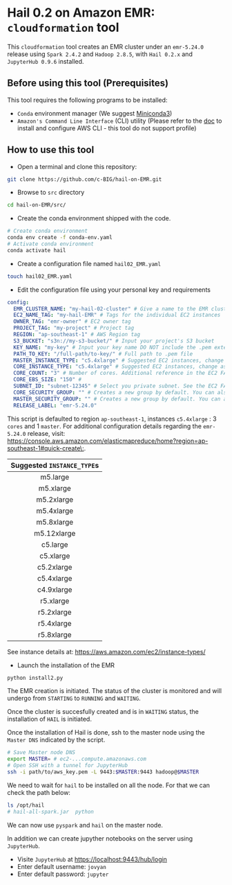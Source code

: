 # Hail 0.2 on Amazon EMR: `cloudformation` tool

This `cloudformation` tool creates an EMR cluster under an `emr-5.24.0` release using `Spark 2.4.2` and `Hadoop 2.8.5`, with  `Hail 0.2.x` and `JupyterHub 0.9.6` installed.

## Before using this tool (Prerequisites)

This tool requires the following programs to be installed:

* `Conda` environment manager (We suggest [Miniconda3](https://docs.conda.io/en/latest/miniconda.html))
* `Amazon's Command Line Interface` (CLI) utility (Please refer to the [doc](https://docs.aws.amazon.com/cli/latest/userguide/cli-chap-getting-started.html) to install and configure AWS CLI - this tool do not support profile)

## How to use this tool

* Open a terminal and clone this repository:

```sh
git clone https://github.com/c-BIG/hail-on-EMR.git
```

* Browse to `src` directory

```sh
cd hail-on-EMR/src/
```

* Create the conda environment shipped with the code.

```sh
# Create conda environment
conda env create -f conda-env.yaml
# Activate conda environment
conda activate hail
```

* Create a configuration file named `hail02_EMR.yaml`

```sh
touch hail02_EMR.yaml
```

* Edit the configuration file using your personal key and requirements

```yaml
config:
  EMR_CLUSTER_NAME: "my-hail-02-cluster" # Give a name to the EMR cluster
  EC2_NAME_TAG: "my-hail-EMR" # Tags for the individual EC2 instances
  OWNER_TAG: "emr-owner" # EC2 owner tag
  PROJECT_TAG: "my-project" # Project tag
  REGION: "ap-southeast-1" # AWS Region tag
  S3_BUCKET: "s3n://my-s3-bucket/" # Input your project's S3 bucket
  KEY_NAME: "my-key" # Input your key name DO NOT include the .pem extension
  PATH_TO_KEY: "/full-path/to-key/" # Full path to .pem file
  MASTER_INSTANCE_TYPE: "c5.4xlarge" # Suggested EC2 instances, change as desired
  CORE_INSTANCE_TYPE: "c5.4xlarge" # Suggested EC2 instances, change as desired
  CORE_COUNT: "3" # Number of cores. Additional reference in the EC2 FAQs website
  CORE_EBS_SIZE: "150" #
  SUBNET_ID: "subnet-12345" # Select you private subnet. See the EC2 FAQs website
  CORE_SECURITY_GROUP: "" # Creates a new group by default. You can also add a specific SG. See the SG link in the FAQs section
  MASTER_SECURITY_GROUP: "" # Creates a new group by default. You can also add a specific SG. See the SG link in the FAQs section
  RELEASE_LABEL: "emr-5.24.0"
```

This script is defaulted to region `ap-southeast-1`, instances `c5.4xlarge` : 3 `cores` and 1 `master`. For additional configuration details regarding the `emr-5.24.0` release, visit: <https://console.aws.amazon.com/elasticmapreduce/home?region=ap-southeast-1#quick-create\:>.

|Suggested **`INSTANCE_TYPE`s** |
|:-------------------------:|
| m5.large |
| m5.xlarge |
| m5.2xlarge |
| m5.4xlarge |
| m5.8xlarge |
| m5.12xlarge |
| c5.large |
| c5.xlarge |
| c5.2xlarge |
| c5.4xlarge |
| c4.9xlarge |
| r5.xlarge |
| r5.2xlarge |
| r5.4xlarge |
| r5.8xlarge |

See instance details at: <https://aws.amazon.com/ec2/instance-types/>

* Launch the installation of the EMR

```sh
python install2.py
```

The EMR creation is initiated. The status of the cluster is monitored and will undergo from `STARTING` to `RUNNING` and `WAITING`.

Once the cluster is succesfully created and is in `WAITING` status, the installation of `HAIL` is initiated.

Once the installation of Hail is done, ssh to the master node using the `Master DNS` indicated by the script.

```sh
# Save Master node DNS
export MASTER= # ec2-...compute.amazonaws.com
# Open SSH with a tunnel for JupyterHub
ssh -i path/to/aws_key.pem -L 9443:$MASTER:9443 hadoop@$MASTER
```

We need to wait for `hail` to be installed on all the node. For that we can check the path below:

```sh
ls /opt/hail
# hail-all-spark.jar  python
```

We can now use `pyspark` and `hail` on the master node.

In addition we can create jupyther notebooks on the server using `JupyterHub`.

* Visite `JupyterHub` at <https://localhost:9443/hub/login>
* Enter default username: `jovyan`
* Enter default password: `jupyter`
